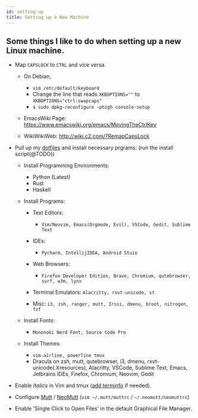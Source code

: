 ```yaml
---
id: setting-up
title: Setting up a New Machine
---
```


## Some things I like to do when setting up a new Linux machine.

- Map `CAPSLOCK` to `CTRL` and vice versa.
  - On Debian, 
    - `vim /etc/default/keyboard`
    - Change the line that reads `XKBOPTIONS=""` to `XKBOPTIONS="ctrl:swapcaps"`
    - `$ sudo dpkg-reconfigure -phigh console-setup`

   - EmacsWiki Page: https://www.emacswiki.org/emacs/MovingTheCtrlKey
   - WikiWikiWeb: http://wiki.c2.com/?RemapCapsLock
 
- Pull up my [dotfiles](https://github.com/rsapkf/dotfiles/) and install necessary prgrams: (run the install script(@TODO))

    - Install Programming Environments:
      - Python (Latest)
      - Rust
      - Haskell

    - Install Programs:
      - Text Editors:
        - `Vim/Neovim, Emacs(Orgmode, Evil), VSCode, Gedit, Sublime Text`
      
      - IDEs:
        - `Pycharm, IntellijIDEA, Android Stuio`

      - Web Browsers:
        - `Firefox Developer Edition, Brave, Chromium, qutebrowser, surf, w3m, lynx`

      - Terminal Emulators:
        `Alacritty, rxvt-unicode, st`

      - Misc:
        `i3, zsh, ranger, mutt, Irssi, dmenu, broot, nitrogen, fzf `

    - Install Fonts:
      - `Mononoki Nerd Font, Source Code Pro`

    - Install Themes
      - `vim-airline, powerline tmux`
      - Dracula on zsh, mutt, qutebrowser, i3, dmenu, rxvt-unicode(.Xresources), Alacritty, VSCode, Sublime Text, Emacs, Jetbrains IDEs, Firefox, Chromium, Neovim, Gedit

- Enable _Italics_ in Vim and tmux ([add terminfo](https://github.com/tmux/tmux/blob/2.1/FAQ#L355-L383) if needed).
- Configure [Mutt](https://github.com/muttmua/muttt) / [NeoMutt](https://github.com/neomutt/neomutt) (`vim ~/.mutt/muttrc` / `~/.neomutt/neomuttrc`)
- Enable 'Single Click to Open Files' in the default Graphical File Manager.

